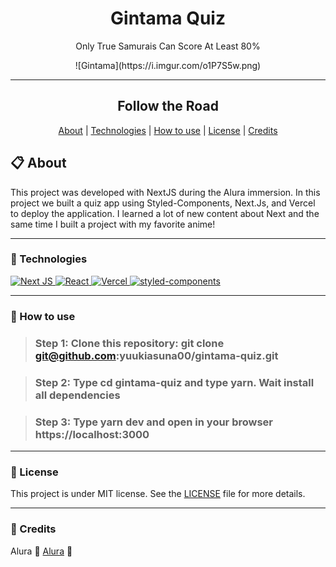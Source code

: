 <h1 align="center">Gintama Quiz</h1>
<p align="center">Only True Samurais Can Score At Least 80%</p>

<div align="center">
  ![Gintama](https://i.imgur.com/o1P7S5w.png)
</div>

---

<div align="center">
  <h2 align="center">Follow the Road</h2>
  <a href="#about">About</a> |
  <a href="#technologies">Technologies</a> |
  <a href="#how-to-use">How to use</a> |
  <a href="#license">License</a> |
  <a href="#credits">Credits</a>
</div>

## 📋 About
<p>This project was developed with NextJS during the Alura immersion. In this project we built a quiz app using Styled-Components, Next.Js, and Vercel to deploy the application. I learned a lot of new content about Next and the same time I built a project with my favorite anime!
</p>

---
### 🚀 Technologies
<a href="https://nextjs.org/">
  <img alt="Next JS" src="https://img.shields.io/badge/next%20js%20-%23000000.svg?&style=for-the-badge&logo=next.js&logoColor=white"/>
</a>
<a href="https://reactjs.org/">
  <img alt="React" src="https://img.shields.io/badge/React-20232A?style=for-the-badge&logo=react&logoColor=61DAFB" />
</a>
<a href="https://vercel.com">
    <img alt="Vercel" src="https://img.shields.io/badge/vercel%20-%23000000.svg?&style=for-the-badge&logo=vercel&logoColor=white"/>
</a>
<a href="https://styled-components.com/">
    <img alt="styled-components" src="https://img.shields.io/badge/styledcomponents-DB7093?&style=for-the-badge&logo=styled-components&logoColor=white"/>
</a>

---
### 📲 How to use

>### Step 1: Clone this repository: git clone git@github.com:yuukiasuna00/gintama-quiz.git

>### Step 2: Type cd gintama-quiz and type yarn. Wait install all dependencies

>### Step 3: Type yarn dev and open in your browser https://localhost:3000

---
### 📄 License
This project is under MIT license. See the [LICENSE](https://github.com/yuukiasuna00/gintama-quiz/blob/master/LICENSE) file for more details.

---
### 💙 Credits
Alura 💜 [Alura](https://github.com/alura-cursos) 💜
